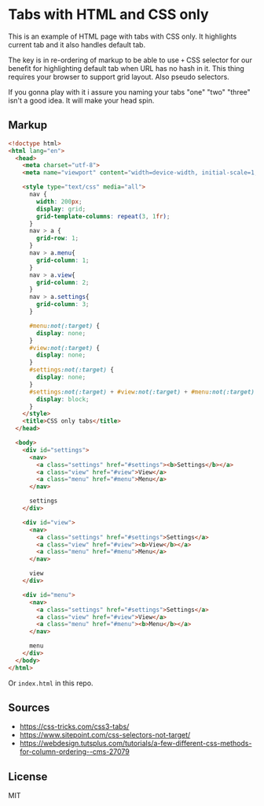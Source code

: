 # Tabs with HTML and CSS only

This is an example of HTML page with tabs with CSS only. It highlights current tab and it also handles default tab.

The key is in re-ordering of markup to be able to use `+` CSS selector for our benefit for highlighting default tab when URL has no hash in it. This thing requires your browser to support grid layout. Also pseudo selectors.

If you gonna play with it i assure you naming your tabs "one" "two" "three" isn't a good idea. It will make your head spin.

## Markup

```html
<!doctype html>
<html lang="en">
  <head>
    <meta charset="utf-8">
    <meta name="viewport" content="width=device-width, initial-scale=1, shrink-to-fit=no">

    <style type="text/css" media="all">
      nav {
        width: 200px;
        display: grid;
        grid-template-columns: repeat(3, 1fr);
      }
      nav > a {
        grid-row: 1;
      }
      nav > a.menu{
        grid-column: 1;
      }
      nav > a.view{
        grid-column: 2;
      }
      nav > a.settings{
        grid-column: 3;
      }

      #menu:not(:target) {
        display: none;
      }
      #view:not(:target) {
        display: none;
      }
      #settings:not(:target) {
        display: none;
      }
      #settings:not(:target) + #view:not(:target) + #menu:not(:target) {
        display: block;
      }
    </style>
    <title>CSS only tabs</title>
  </head>

  <body>
    <div id="settings">
      <nav>
        <a class="settings" href="#settings"><b>Settings</b></a>
        <a class="view" href="#view">View</a>
        <a class="menu" href="#menu">Menu</a>
      </nav>

      settings
    </div>

    <div id="view">
      <nav>
        <a class="settings" href="#settings">Settings</a>
        <a class="view" href="#view"><b>View</b></a>
        <a class="menu" href="#menu">Menu</a>
      </nav>

      view
    </div>

    <div id="menu">
      <nav>
        <a class="settings" href="#settings">Settings</a>
        <a class="view" href="#view">View</a>
        <a class="menu" href="#menu"><b>Menu</b></a>
      </nav>

      menu
    </div>
  </body>
</html>
```

Or `index.html` in this repo.

## Sources

* https://css-tricks.com/css3-tabs/
* https://www.sitepoint.com/css-selectors-not-target/
* https://webdesign.tutsplus.com/tutorials/a-few-different-css-methods-for-column-ordering--cms-27079

## License

MIT
